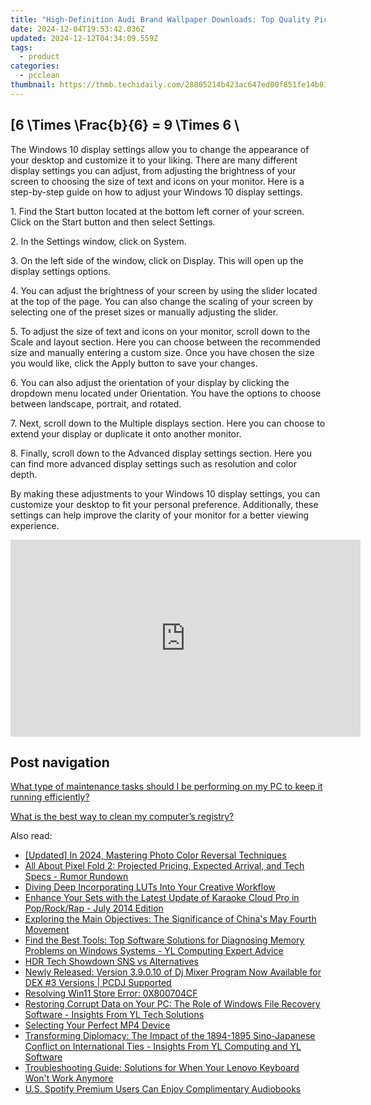 ```yaml
---
title: "High-Definition Audi Brand Wallpaper Downloads: Top Quality Pics & Vibrant Scenes by YL Software"
date: 2024-12-04T19:53:42.036Z
updated: 2024-12-12T04:34:09.559Z
tags:
  - product
categories:
  - pcclean
thumbnail: https://thmb.techidaily.com/28805214b423ac647ed00f851fe14b81181d6db73b669ce5e25a48073077851b.jpg
---
```


## \[6 \Times \Frac{b}{6} = 9 \Times 6 \

The Windows 10 display settings allow you to change the appearance of your desktop and customize it to your liking. There are many different display settings you can adjust, from adjusting the brightness of your screen to choosing the size of text and icons on your monitor. Here is a step-by-step guide on how to adjust your Windows 10 display settings. 

1\. Find the Start button located at the bottom left corner of your screen. Click on the Start button and then select Settings.

2\. In the Settings window, click on System.

3\. On the left side of the window, click on Display. This will open up the display settings options. 

4\. You can adjust the brightness of your screen by using the slider located at the top of the page. You can also change the scaling of your screen by selecting one of the preset sizes or manually adjusting the slider.

5\. To adjust the size of text and icons on your monitor, scroll down to the Scale and layout section. Here you can choose between the recommended size and manually entering a custom size. Once you have chosen the size you would like, click the Apply button to save your changes.

6\. You can also adjust the orientation of your display by clicking the dropdown menu located under Orientation. You have the options to choose between landscape, portrait, and rotated.

7\. Next, scroll down to the Multiple displays section. Here you can choose to extend your display or duplicate it onto another monitor.

8\. Finally, scroll down to the Advanced display settings section. Here you can find more advanced display settings such as resolution and color depth. 

By making these adjustments to your Windows 10 display settings, you can customize your desktop to fit your personal preference. Additionally, these settings can help improve the clarity of your monitor for a better viewing experience.

<!-- affiliate ads begin -->
<iframe width="560" height="315" src="https://www.youtube.com/embed/5OmJZ4Z8jgk?si=YIoEaPI8geoiFSYE" title="YouTube video player" frameborder="0" allow="accelerometer; autoplay; clipboard-write; encrypted-media; gyroscope; picture-in-picture; web-share" referrerpolicy="strict-origin-when-cross-origin" allowfullscreen></iframe>
<!-- affiliate ads end -->

## Post navigation

[What type of maintenance tasks should I be performing on my PC to keep it running efficiently?](https://tools.techidaily.com/pcclean/products/)

[What is the best way to clean my computer’s registry?](https://tools.techidaily.com/pcclean/products/)

<ins class="adsbygoogle"
     style="display:block"
     data-ad-format="autorelaxed"
     data-ad-client="ca-pub-7571918770474297"
     data-ad-slot="1223367746"></ins>

<ins class="adsbygoogle"
     style="display:block"
     data-ad-client="ca-pub-7571918770474297"
     data-ad-slot="8358498916"
     data-ad-format="auto"
     data-full-width-responsive="true"></ins>

<span class="atpl-alsoreadstyle">Also read:</span>
<div><ul>
<li><a href="https://article-tips.techidaily.com/updated-in-2024-mastering-photo-color-reversal-techniques/"><u>[Updated] In 2024, Mastering Photo Color Reversal Techniques</u></a></li>
<li><a href="https://tech-renaissance.techidaily.com/all-about-pixel-fold-2-projected-pricing-expected-arrival-and-tech-specs-rumor-rundown/"><u>All About Pixel Fold 2: Projected Pricing, Expected Arrival, and Tech Specs - Rumor Rundown</u></a></li>
<li><a href="https://fox-links.techidaily.com/diving-deep-incorporating-luts-into-your-creative-workflow/"><u>Diving Deep Incorporating LUTs Into Your Creative Workflow</u></a></li>
<li><a href="https://discover-able.techidaily.com/enhance-your-sets-with-the-latest-update-of-karaoke-cloud-pro-in-poprockrap-july-2014-edition/"><u>Enhance Your Sets with the Latest Update of Karaoke Cloud Pro in Pop/Rock/Rap - July 2014 Edition</u></a></li>
<li><a href="https://discover-able.techidaily.com/exploring-the-main-objectives-the-significance-of-chinas-may-fourth-movement/"><u>Exploring the Main Objectives: The Significance of China's May Fourth Movement</u></a></li>
<li><a href="https://discover-able.techidaily.com/find-the-best-tools-top-software-solutions-for-diagnosing-memory-problems-on-windows-systems-yl-computing-expert-advice/"><u>Find the Best Tools: Top Software Solutions for Diagnosing Memory Problems on Windows Systems - YL Computing Expert Advice</u></a></li>
<li><a href="https://extra-lessons.techidaily.com/hdr-tech-showdown-sns-vs-alternatives/"><u>HDR Tech Showdown SNS vs Alternatives</u></a></li>
<li><a href="https://discover-able.techidaily.com/newly-released-version-39010-of-dj-mixer-program-now-available-for-dex-3-versions-pcdj-supported/"><u>Newly Released: Version 3.9.0.10 of Dj Mixer Program Now Available for DEX #3 Versions | PCDJ Supported</u></a></li>
<li><a href="https://win11.techidaily.com/resolving-win11-store-error-0x800704cf/"><u>Resolving Win11 Store Error: 0X800704CF</u></a></li>
<li><a href="https://discover-able.techidaily.com/restoring-corrupt-data-on-your-pc-the-role-of-windows-file-recovery-software-insights-from-yl-tech-solutions/"><u>Restoring Corrupt Data on Your PC: The Role of Windows File Recovery Software - Insights From YL Tech Solutions</u></a></li>
<li><a href="https://article-files.techidaily.com/selecting-your-perfect-mp4-device/"><u>Selecting Your Perfect MP4 Device</u></a></li>
<li><a href="https://discover-able.techidaily.com/transforming-diplomacy-the-impact-of-the-1894-1895-sino-japanese-conflict-on-international-ties-insights-from-yl-computing-and-yl-software/"><u>Transforming Diplomacy: The Impact of the 1894-1895 Sino-Japanese Conflict on International Ties - Insights From YL Computing and YL Software</u></a></li>
<li><a href="https://common-error.techidaily.com/troubleshooting-guide-solutions-for-when-your-lenovo-keyboard-wont-work-anymore/"><u>Troubleshooting Guide: Solutions for When Your Lenovo Keyboard Won't Work Anymore</u></a></li>
<li><a href="https://os-tips.techidaily.com/us-spotify-premium-users-can-enjoy-complimentary-audiobooks/"><u>U.S. Spotify Premium Users Can Enjoy Complimentary Audiobooks</u></a></li>
</ul></div>

